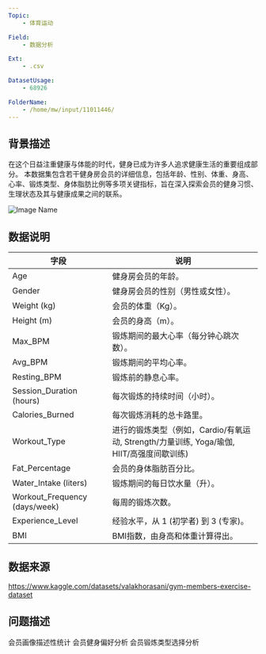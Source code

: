 ```yaml
---
Topic:
    - 体育运动

Field:
    - 数据分析

Ext:
    - .csv

DatasetUsage:
    - 68926

FolderName:
    - /home/mw/input/11011446/
---
```


## **背景描述**
在这个日益注重健康与体能的时代，健身已成为许多人追求健康生活的重要组成部分。
本数据集包含若干健身房会员的详细信息，包括年龄、性别、体重、身高、心率、锻炼类型、身体脂肪比例等多项关键指标，旨在深入探索会员的健身习惯、生理状态及其与健康成果之间的联系。

![Image Name](https://cdn.kesci.com/upload/image/sm9h0mo10m.png?imageView2/0/w/640/h/640)


## **数据说明**
| 字段               | 说明                           |
|------------------|-------------------------------|
| Age              | 健身房会员的年龄。                    |
| Gender           | 健身房会员的性别（男性或女性）。             |
| Weight (kg)      | 会员的体重（Kg）。                   |
| Height (m)       | 会员的身高（m）。                    |
| Max_BPM          | 锻炼期间的最大心率（每分钟心跳次数）。         |
| Avg_BPM          | 锻炼期间的平均心率。                  |
| Resting_BPM      | 锻炼前的静息心率。                    |
| Session_Duration (hours) | 每次锻炼的持续时间（小时）。            |
| Calories_Burned  | 每次锻炼消耗的总卡路里。                 |
| Workout_Type     | 进行的锻炼类型（例如，Cardio/有氧运动, Strength/力量训练, Yoga/瑜伽, HIIT/高强度间歇训练) |
| Fat_Percentage   | 会员的身体脂肪百分比。                  |
| Water_Intake (liters) | 锻炼期间的每日饮水量（升）。              |
| Workout_Frequency (days/week) | 每周的锻炼次数。                   |
| Experience_Level | 经验水平，从 1 (初学者) 到 3 (专家)。          |
| BMI              | BMI指数，由身高和体重计算得出。                |

## **数据来源**
https://www.kaggle.com/datasets/valakhorasani/gym-members-exercise-dataset

## **问题描述**
会员画像描述性统计
会员健身偏好分析
会员锻炼类型选择分析